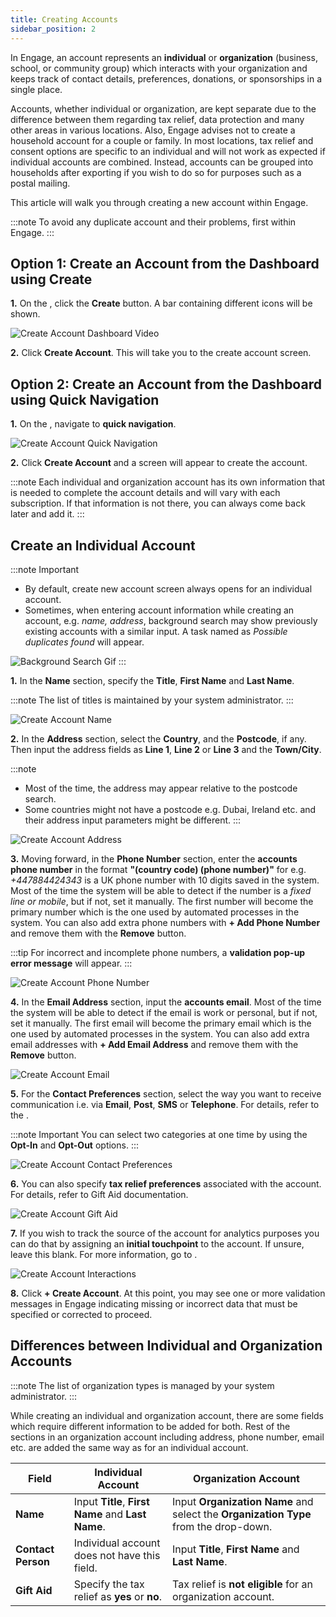 ```yaml
---
title: Creating Accounts
sidebar_position: 2
---
```


In Engage, an account represents an **individual** or **organization** (business, school, or community group) which interacts with your organization and keeps track of contact details, preferences, donations, or sponsorships in a single place.

Accounts, whether individual or organization, are kept separate due to the difference between them regarding tax relief, data protection and many other areas in various locations. Also, Engage advises not to create a household account for a couple or family. In most locations, tax relief and consent options are specific to an individual and will not work as expected if individual accounts are combined. Instead, accounts can be grouped into households after exporting if you wish to do so for purposes such as a postal mailing. 

This article will walk you through creating a new account within Engage.

:::note
To avoid any duplicate account and their problems, first <K2Link route="docs/engage/accounts/searching-accounts/" text="search for an account" isInternal /> within Engage.
:::

## Option 1: Create an Account from the Dashboard using Create

**1.** On the <K2Link route="dashboard" text="Engage dashboard" isEngage />, click the **Create** button. A bar containing different icons will be shown.

![Create Account Dashboard Video](create-account-dashboard.gif)

**2.** Click **Create Account**. This will take you to the create account screen.

## Option 2: Create an Account from the Dashboard using Quick Navigation

**1.** On the <K2Link route="dashboard" text="Engage dashboard" isEngage />, navigate to **quick navigation**.

![Create Account Quick Navigation](create-account-quick-navigation.png)

**2.** Click **Create Account** and a screen will appear to create the account.

:::note 
Each individual and organization account has its own information that is needed to complete the account details and will vary with each subscription. If that information is not there, you can always come back later and add it. 
:::

## Create an Individual Account

:::note Important  
- By default, create new account screen always opens for an individual account.
- Sometimes, when entering account information while creating an account, e.g. *name, address*, background search may show previously existing accounts with a similar input. A task named as *Possible duplicates found* will appear.

![Background Search Gif](1.gif)
:::

**1.** In the **Name** section, specify the **Title**, **First Name** and **Last Name**.

:::note
The list of titles is maintained by your system administrator. 
:::

![Create Account Name](create-account-1.png)

**2.** In the **Address** section, select the **Country**, and the **Postcode**, if any. Then input the address fields as **Line 1**, **Line 2** or **Line 3** and the **Town/City**.

:::note
- Most of the time, the address may appear relative to the postcode search.
- Some countries might not have a postcode e.g. Dubai, Ireland etc. and their address input parameters might be different.
:::

![Create Account Address](create-account-2.png)

**3.** Moving forward, in the **Phone Number** section, enter the **accounts phone number** in the format **"(country code) (phone number)"** for e.g. *+447884424343* is a UK phone number with 10 digits saved in the system. Most of the time the system will be able to detect if the number is a *fixed line or mobile*, but if not, set it manually. The first number will become the primary number which is the one used by automated processes in the system. You can also add extra phone numbers with **+ Add Phone Number** and remove them with the **Remove** button. 

:::tip
For incorrect and incomplete phone numbers, a **validation pop-up error message** will appear.
:::

![Create Account Phone Number](create-account-3.png)

**4.** In the **Email Address** section, input the **accounts email**. Most of the time the system will be able to detect if the email is work or personal, but if not, set it manually. The first email will become the primary email which is the one used by automated processes in the system. You can also add extra email addresses with **+ Add Email Address** and remove them with the **Remove** button.

![Create Account Email](create-account-4.png)   

**5.** For the **Contact Preferences** section, select the way you want to receive communication i.e. via **Email**, **Post**, **SMS** or **Telephone**. For details, refer to the <K2Link route="docs/engage/accounts/contact-details/enable-contact-preferences/" text="Contact Preferences documentation" isInternal/>.

:::note Important
You can select two categories at one time by using the **Opt-In** and **Opt-Out** options.
:::

![Create Account Contact Preferences](create-account-6.png)

**6.** You can also specify **tax relief preferences** associated with the account. For details, refer to Gift Aid documentation.

![Create Account Gift Aid](create-account-7.png)

**7.** If you wish to track the source of the account for analytics purposes you can do that by assigning an **initial touchpoint** to the account. If unsure, leave this blank. For more information, go to <K2Link route="docs/engage/accounts/interactions/" text="Interactions documentation" isInternal/>.  

![Create Account Interactions](create-account-8.png)

**8.**  Click **+ Create Account**. At this point, you may see one or more validation messages in Engage indicating missing or incorrect data that must be specified or corrected to proceed.

## Differences between Individual and Organization Accounts

:::note
The list of organization types is managed by your system administrator.
:::

While creating an individual and organization account, there are some fields which require different information to be added for both. Rest of the sections in an organization account including address, phone number, email etc. are added the same way as for an individual account.

| Field | Individual Account | Organization Account |
| ----- | ------------------ | -------------------- |
| **Name** | Input **Title**, **First Name** and **Last Name**. | Input **Organization Name** and select the **Organization Type** from the drop-down. |
| **Contact Person** | Individual account does not have this field. | Input **Title**, **First Name** and **Last Name**. |
| **Gift Aid** | Specify the tax relief as **yes** or **no**. | Tax relief is **not eligible** for an organization account. |









